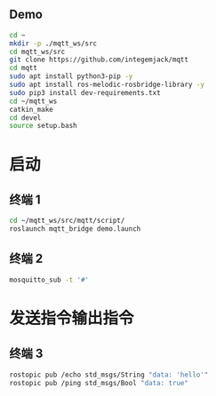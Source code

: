 ## Demo

```bash
cd ~
mkdir -p ./mqtt_ws/src
cd mqtt_ws/src
git clone https://github.com/integemjack/mqtt
cd mqtt
sudo apt install python3-pip -y
sudo apt install ros-melodic-rosbridge-library -y
sudo pip3 install dev-requirements.txt
cd ~/mqtt_ws
catkin_make
cd devel
source setup.bash
```

# 启动

## 终端 1

```bash
cd ~/mqtt_ws/src/mqtt/script/
roslaunch mqtt_bridge demo.launch
```

## 终端 2

```bash
mosquitto_sub -t '#'
```

# 发送指令输出指令

## 终端 3

```bash
rostopic pub /echo std_msgs/String "data: 'hello'"
rostopic pub /ping std_msgs/Bool "data: true"
```
